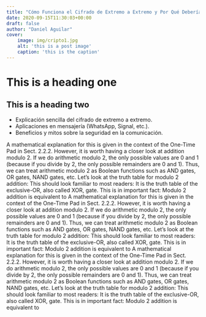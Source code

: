 ```yaml
---
title: "Cómo Funciona el Cifrado de Extremo a Extremo y Por Qué Debería Importarte"
date: 2020-09-15T11:30:03+00:00
draft: false
author: "Daniel Aguilar"
cover: 
    image: img/cripto1.jpg
    alt: 'this is a post image'
    caption: 'this is the caption'
---
```


# This is a heading one
## This is a heading two

- Explicación sencilla del cifrado de extremo a extremo.
- Aplicaciones en mensajería (WhatsApp, Signal, etc.).
- Beneficios y mitos sobre la seguridad en la comunicación.

A mathematical explanation for this is given in the context of the One-Time Pad in
Sect. 2.2.2. However, it is worth having a closer look at addition modulo 2. If we do
arithmetic modulo 2, the only possible values are 0 and 1 (because if you divide by
2, the only possible remainders are 0 and 1). Thus, we can treat arithmetic modulo
2 as Boolean functions such as AND gates, OR gates, NAND gates, etc. Let’s look
at the truth table for modulo 2 addition:
This should look familiar to most readers: It is the truth table of the exclusive-OR,
also called XOR, gate. This is in important fact: Modulo 2 addition is equivalent to
A mathematical explanation for this is given in the context of the One-Time Pad in
Sect. 2.2.2. However, it is worth having a closer look at addition modulo 2. If we do
arithmetic modulo 2, the only possible values are 0 and 1 (because if you divide by
2, the only possible remainders are 0 and 1). Thus, we can treat arithmetic modulo
2 as Boolean functions such as AND gates, OR gates, NAND gates, etc. Let’s look
at the truth table for modulo 2 addition:
This should look familiar to most readers: It is the truth table of the exclusive-OR,
also called XOR, gate. This is in important fact: Modulo 2 addition is equivalent to
A mathematical explanation for this is given in the context of the One-Time Pad in
Sect. 2.2.2. However, it is worth having a closer look at addition modulo 2. If we do
arithmetic modulo 2, the only possible values are 0 and 1 (because if you divide by
2, the only possible remainders are 0 and 1). Thus, we can treat arithmetic modulo
2 as Boolean functions such as AND gates, OR gates, NAND gates, etc. Let’s look
at the truth table for modulo 2 addition:
This should look familiar to most readers: It is the truth table of the exclusive-OR,
also called XOR, gate. This is in important fact: Modulo 2 addition is equivalent to